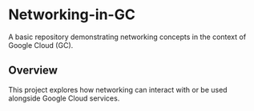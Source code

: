 # Networking-in-GC

A basic repository demonstrating networking concepts in the context of Google Cloud (GC).

## Overview

This project explores how networking can interact with or be used alongside Google Cloud services.
